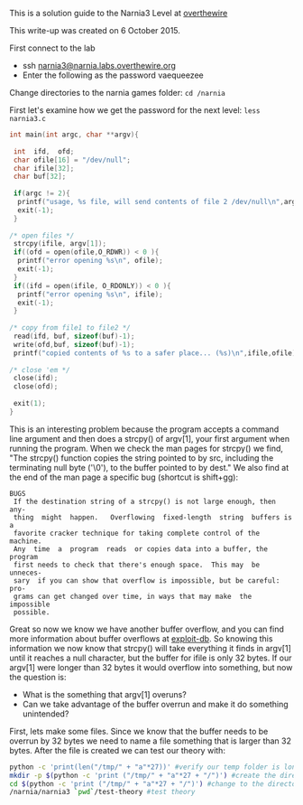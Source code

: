 This is a solution guide to the Narnia3 Level at [overthewire](http://overthewire.org/wargames/narnia/)

This write-up was created on 6 October 2015.

First connect to the lab
* ssh narnia3@narnia.labs.overthewire.org
* Enter the following as the password vaequeezee

Change directories to the narnia games folder: `cd /narnia`

First let's examine how we get the password for the next level: `less narnia3.c`

```c
int main(int argc, char **argv){
 
 int  ifd,  ofd;
 char ofile[16] = "/dev/null";
 char ifile[32];
 char buf[32];
 
 if(argc != 2){
  printf("usage, %s file, will send contents of file 2 /dev/null\n",argv[0]);
  exit(-1);
 }
 
/* open files */
 strcpy(ifile, argv[1]);
 if((ofd = open(ofile,O_RDWR)) < 0 ){
  printf("error opening %s\n", ofile);
  exit(-1);
 }
 if((ifd = open(ifile, O_RDONLY)) < 0 ){
  printf("error opening %s\n", ifile);
  exit(-1);
 }
 
/* copy from file1 to file2 */
 read(ifd, buf, sizeof(buf)-1);
 write(ofd,buf, sizeof(buf)-1);
 printf("copied contents of %s to a safer place... (%s)\n",ifile,ofile);
 
/* close 'em */
 close(ifd);
 close(ofd);
 
 exit(1);
}
```

This is an interesting problem because the program accepts a command line argument and then does a strcpy() of argv[1], your first argument when running the program. When we check the man pages for strcpy() we find, "The  strcpy()  function copies the string pointed to by src, including the terminating null byte ('\0'), to the buffer  pointed  to  by  dest." We also find at the end of the man page a specific bug (shortcut is shift+gg):

```
BUGS
 If the destination string of a strcpy() is not large enough, then  any-
 thing  might  happen.   Overflowing  fixed-length  string  buffers is a
 favorite cracker technique for taking complete control of the  machine.
 Any  time  a  program  reads  or copies data into a buffer, the program
 first needs to check that there's enough space.  This may  be  unneces-
 sary  if you can show that overflow is impossible, but be careful: pro-
 grams can get changed over time, in ways that may make  the  impossible
 possible.
 ```
 
Great so now we know we have another buffer overflow, and you can find more information about buffer overflows at [exploit-db](https://www.exploit-db.com/papers/13207/). So knowing this information we now know that strcpy() will take everything it finds in argv[1] until it reaches a null character, but the buffer for ifile is only 32 bytes. If our argv[1] were longer than 32 bytes it would overflow into something, but now the question is:

* What is the something that argv[1] overuns?
* Can we take advantage of the buffer overrun and make it do something unintended?

First, lets make some files. Since we know that the buffer needs to be overrun by 32 bytes we need to name a file something that is larger than 32 bytes. After the file is created we can test our theory with:

```bash 
python -c 'print(len("/tmp/" + "a"*27))' #verify our temp folder is long enough
mkdir -p $(python -c 'print ("/tmp/" + "a"*27 + "/")') #create the directory
cd $(python -c 'print ("/tmp/" + "a"*27 + "/")') #change to the directory
/narnia/narnia3 `pwd`/test-theory #test theory
```
